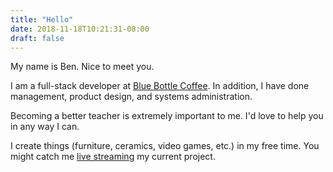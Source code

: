 ```yaml
---
title: "Hello"
date: 2018-11-18T10:21:31-08:00
draft: false
---
```


My name is Ben. Nice to meet you.

I am a full-stack developer at [Blue Bottle Coffee](https://bluebottlecoffee.com).
In addition, I have done management, product design, and systems administration.

Becoming a better teacher is extremely important to me. I'd love to help you in 
any way I can.

I create things (furniture, ceramics, video games, etc.) in my free time. You
might catch me [live streaming](https://twitch.tv/benortiz) my current project.
